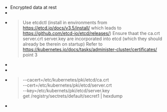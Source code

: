 - Encrypted data at rest
-
- >Use etcdctl  (install in environments from https://etcd.io/docs/v3.5/install/ which leads to https://github.com/etcd-io/etcd/releases/)
  Ensure thaat the ca.crt server.crt server.key are incorporated into etcd (which they should already be therein on startup)
  Refer to https://kubernetes.io/docs/tasks/administer-cluster/certificates/ point 3
-
-
- > --cacert=/etc/kubernetes/pki/etcd/ca.crt \
  > --cert=/etc/kubernetes/pki/etcd/server.crt \
  > --key=/etc/kubernets/pki/etcd/server.key \
  > get /registry/sectrets/default/secret1 | hexdump
-